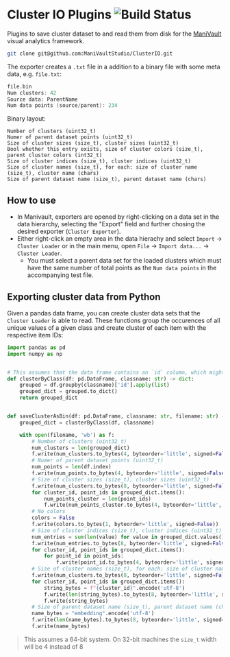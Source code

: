 # Cluster IO Plugins ![Build Status](https://github.com/ManiVaultStudio/ClusterIO/actions/workflows/build.yml/badge.svg?branch=main)

Plugins to save cluster dataset to and read them from disk for the [ManiVault](https://github.com/ManiVaultStudio/core) visual analytics framework.

```bash
git clone git@github.com:ManiVaultStudio/ClusterIO.git
```
The exporter creates a `.txt` file in a addition to a binary file with some meta data, e.g. `file.txt`:
```cpp
file.bin
Num clusters: 42
Source data: ParentName
Num data points (source/parent): 234 
```

Binary layout:
```
Number of clusters (uint32_t)
Numer of parent dataset points (uint32_t)
Size of cluster sizes (size_t), cluster sizes (uint32_t)
Bool whether this entry exists, size of cluster colors (size_t), parent cluster colors (int32_t)
Size of cluster indices (size_t), cluster indices (uint32_t)
Size of cluster names (size_t), for each: size of cluster name (size_t), cluster name (chars)
Size of parent dataset name (size_t), parent dataset name (chars)
```

## How to use
- In Manivault, exporters are opened by right-clicking on a data set in the data hierarchy, selecting the "Export" field and further chosing the desired exporter (`Cluster Exporter`).
- Either right-click an empty area in the data hierachy and select `Import` -> `Cluster Loader` or in the main menu, open `File` -> `Import data...` -> `Cluster Loader`.
    - You must select a parent data set for the loaded clusters which must have the same number of total points as the `Num data points` in the accompanying test file.

## Exporting cluster data from Python
Given a pandas data frame, you can create cluster data sets that the `Cluster Loader` is able to read. These functions group the occurences of all unique values of a given class and create cluster of each item with the respective item IDs:
```python
import pandas as pd
import numpy as np


# This assumes that the data frame contains an `id` column, which might be obtained with `df['id'] = df.index`
def clusterByClass(df: pd.DataFrame, classname: str) -> dict:
    grouped = df.groupby(classname)['id'].apply(list)
    grouped_dict = grouped.to_dict()
    return grouped_dict


def saveClusterAsBin(df: pd.DataFrame, classname: str, filename: str) -> None:
    grouped_dict = clusterByClass(df, classname)

    with open(filename, 'wb') as f:
        # Number of clusters (uint32_t)
        num_clusters = len(grouped_dict)
        f.write(num_clusters.to_bytes(4, byteorder='little', signed=False))
        # Numer of parent dataset points (uint32_t)
        num_points = len(df.index)
        f.write(num_points.to_bytes(4, byteorder='little', signed=False))
        # Size of cluster sizes (size_t), cluster sizes (uint32_t)
        f.write(num_clusters.to_bytes(8, byteorder='little', signed=False))
        for cluster_id, point_ids in grouped_dict.items():
            num_points_cluster = len(point_ids)
            f.write(num_points_cluster.to_bytes(4, byteorder='little', signed=False))
        # No colors
        colors = False
        f.write(colors.to_bytes(1, byteorder='little', signed=False))
        # Size of cluster indices (size_t), cluster indices (uint32_t)
        num_entries = sum(len(value) for value in grouped_dict.values())
        f.write(num_entries.to_bytes(8, byteorder='little', signed=False))
        for cluster_id, point_ids in grouped_dict.items():
            for point_id in point_ids:
                f.write(point_id.to_bytes(4, byteorder='little', signed=False))
        # Size of cluster names (size_t), for each: size of cluster name (size_t), cluster name (chars)
        f.write(num_clusters.to_bytes(8, byteorder='little', signed=False))
        for cluster_id, point_ids in grouped_dict.items():
            string_bytes = f"{cluster_id}".encode('utf-8')
            f.write(len(string_bytes).to_bytes(8, byteorder='little', signed=False))
            f.write(string_bytes)
        # Size of parent dataset name (size_t), parent dataset name (chars)
        name_bytes = "embedding".encode('utf-8')
        f.write(len(name_bytes).to_bytes(8, byteorder='little', signed=False))
        f.write(name_bytes)
```
> This assumes a 64-bit system. On 32-bit machines the `size_t` width will be 4 instead of 8
